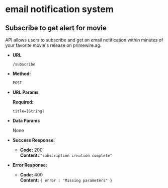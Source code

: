 # email notification system

**Subscribe to get alert for movie**
----
  API allows users to subscribe and get an email notification within minutes of your favorite movie's release on primewire.ag.

* **URL**

  `/subscribe`

* **Method:**

  `POST`

*  **URL Params**

   **Required:**

   `title=[String]`

* **Data Params**

  None

* **Success Response:**

  * **Code:** 200 <br />
    **Content:** `"subscription creation complete"`

* **Error Response:**


  * **Code:** 400 <br />
    **Content:** `{ error : "Missing parameters" }`
